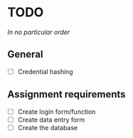 # TODO

*In no particular order*

## General

- [ ] Credential hashing

## Assignment requirements

- [ ] Create login form/function
- [ ] Create data entry form
- [ ] Create the database
